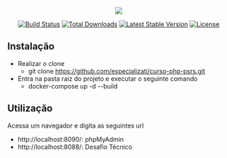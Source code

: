 <p align="center"><img src="https://laravel.com/assets/img/components/logo-laravel.svg"></p>

<p align="center">
<a href="https://travis-ci.org/laravel/framework"><img src="https://travis-ci.org/laravel/framework.svg" alt="Build Status"></a>
<a href="https://packagist.org/packages/laravel/framework"><img src="https://poser.pugx.org/laravel/framework/d/total.svg" alt="Total Downloads"></a>
<a href="https://packagist.org/packages/laravel/framework"><img src="https://poser.pugx.org/laravel/framework/v/stable.svg" alt="Latest Stable Version"></a>
<a href="https://packagist.org/packages/laravel/framework"><img src="https://poser.pugx.org/laravel/framework/license.svg" alt="License"></a>
</p>

## Instalação

- Realizar o clone
  - git clone https://github.com/especializati/curso-php-psrs.git
- Entra na pasta raiz do projeto e executar o seguinte comando
  - docker-compose up -d --build

## Utilização

Acessa um navegador e digita as seguintes url
- http://localhost:8090/: phpMyAdmin 
- http://localhost:8088/: Desafio Técnico 

